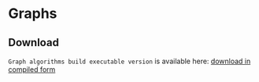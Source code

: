 # Graphs


## Download ###

`Graph algorithms build executable version` is available here: 
[download in compiled form](https://github.com/pi0trek8/Graphs/releases/tag/incidence-matrix)
